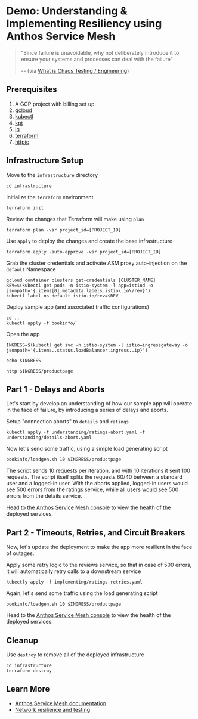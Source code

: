 # Demo: Understanding & Implementing Resiliency using Anthos Service Mesh

> “Since failure is unavoidable, why not deliberately introduce it to ensure your systems and processes can deal with the failure"
>
> -- (via [What is Chaos Testing / Engineering](https://boyter.org/2016/07/chaos-testing-engineering/))

## Prerequisites

1. A GCP project with billing set up. 
2. [gcloud](https://cloud.google.com/sdk/docs/quickstarts) 
3. [kubectl](https://kubernetes.io/docs/tasks/tools/install-kubectl/)
4. [kpt](https://github.com/GoogleContainerTools/kpt)
5. [jq](https://stedolan.github.io/jq/)
6. [terraform](https://www.terraform.io/downloads.html)
7. [httpie](https://httpie.io/docs#installation)

## Infrastructure Setup

Move to the `infrastructure` directory

```
cd infrastructure
```

Initialize the `terraform` environment

```
terraform init
```

Review the changes that Terraform will make using `plan`

```
terraform plan -var project_id=[PROJECT_ID]
```

Use `apply` to deploy the changes and create the base infrastructure

```
terraform apply -auto-approve -var project_id=[PROJECT_ID]
```

Grab the cluster credentials and activate ASM proxy auto-injection on the `default` Namespace

```
gcloud container clusters get-credentials [CLUSTER_NAME]
REV=$(kubectl get pods -n istio-system -l app=istiod -o jsonpath='{.items[0].metadata.labels.istio\.io\/rev}')
kubectl label ns default istio.io/rev=$REV
```

Deploy sample app (and associated traffic configurations)

```
cd ..
kubectl apply -f bookinfo/
```

Open the app

```
INGRESS=$(kubectl get svc -n istio-system -l istio=ingressgateway -o jsonpath='{.items..status.loadBalancer.ingress..ip}')

echo $INGRESS

http $INGRESS/productpage
```

## Part 1 - Delays and Aborts

Let's start by develop an understanding of how our sample app will operate in the face of failure, by introducing a series of delays and aborts.

Setup "connection aborts" to `details` and `ratings`

```
kubectl apply -f understanding/ratings-abort.yaml -f understanding/details-abort.yaml
```

Now let's send some traffic, using a simple load generating script

```
bookinfo/loadgen.sh 10 $INGRESS/productpage
```

The script sends 10 requests per iteration, and with 10 iterations it sent 100 requests. The script itself splits the requests 60/40 between a standard user and a logged-in user. With the aborts applied, logged-in users would see 500 errors from the ratings service, while all users would see 500 errors from the details service.

Head to the [Anthos Service Mesh console](https://console.cloud.google.com/anthos/services) to view the health of the deployed services.

## Part 2 - Timeouts, Retries, and Circuit Breakers

Now, let's update the deployment to make the app more resilient in the face of outages.

Apply some retry logic to the reviews service, so that in case of 500 errors, it will automatically retry calls to a downstream service

```
kubectly apply -f implementing/ratings-retries.yaml
```

Again, let's send some traffic using the load generating script

```
bookinfo/loadgen.sh 10 $INGRESS/productpage
```

Head to the [Anthos Service Mesh console](https://console.cloud.google.com/anthos/services) to view the health of the deployed services.

## Cleanup

Use `destroy` to remove all of the deployed infrastructure

```
cd infrastructure
terraform destroy
```

## Learn More

- [Anthos Service Mesh documentation](https://cloud.google.com/service-mesh/docs)
- [Network resilience and testing](https://istio.io/latest/docs/concepts/traffic-management/#network-resilience-and-testing)